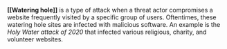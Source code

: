 **[[Watering hole]]** is a type of attack when a threat actor compromises a website frequently visited by a specific group of users. Oftentimes, these watering hole sites are infected with malicious software. An example is the _Holy Water attack of 2020_ that infected various religious, charity, and volunteer websites.
